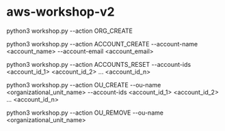 # aws-workshop-v2

python3 workshop.py --action ORG_CREATE

python3 workshop.py --action ACCOUNT_CREATE --account-name <account_name> --account-email <account_email>

python3 workshop.py --action ACCOUNTS_RESET --account-ids <account_id_1> <account_id_2> ... <account_id_n>

python3 workshop.py --action OU_CREATE --ou-name <organizational_unit_name> --account-ids <account_id_1> <account_id_2> ... <account_id_n>

python3 workshop.py --action OU_REMOVE --ou-name <organizational_unit_name>
